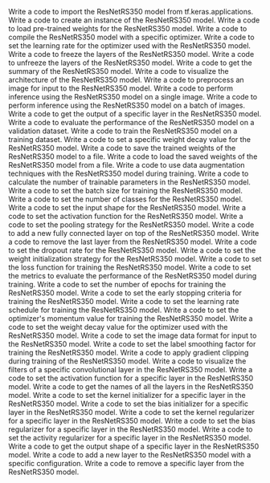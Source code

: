 Write a code to import the ResNetRS350 model from tf.keras.applications.
Write a code to create an instance of the ResNetRS350 model.
Write a code to load pre-trained weights for the ResNetRS350 model.
Write a code to compile the ResNetRS350 model with a specific optimizer.
Write a code to set the learning rate for the optimizer used with the ResNetRS350 model.
Write a code to freeze the layers of the ResNetRS350 model.
Write a code to unfreeze the layers of the ResNetRS350 model.
Write a code to get the summary of the ResNetRS350 model.
Write a code to visualize the architecture of the ResNetRS350 model.
Write a code to preprocess an image for input to the ResNetRS350 model.
Write a code to perform inference using the ResNetRS350 model on a single image.
Write a code to perform inference using the ResNetRS350 model on a batch of images.
Write a code to get the output of a specific layer in the ResNetRS350 model.
Write a code to evaluate the performance of the ResNetRS350 model on a validation dataset.
Write a code to train the ResNetRS350 model on a training dataset.
Write a code to set a specific weight decay value for the ResNetRS350 model.
Write a code to save the trained weights of the ResNetRS350 model to a file.
Write a code to load the saved weights of the ResNetRS350 model from a file.
Write a code to use data augmentation techniques with the ResNetRS350 model during training.
Write a code to calculate the number of trainable parameters in the ResNetRS350 model.
Write a code to set the batch size for training the ResNetRS350 model.
Write a code to set the number of classes for the ResNetRS350 model.
Write a code to set the input shape for the ResNetRS350 model.
Write a code to set the activation function for the ResNetRS350 model.
Write a code to set the pooling strategy for the ResNetRS350 model.
Write a code to add a new fully connected layer on top of the ResNetRS350 model.
Write a code to remove the last layer from the ResNetRS350 model.
Write a code to set the dropout rate for the ResNetRS350 model.
Write a code to set the weight initialization strategy for the ResNetRS350 model.
Write a code to set the loss function for training the ResNetRS350 model.
Write a code to set the metrics to evaluate the performance of the ResNetRS350 model during training.
Write a code to set the number of epochs for training the ResNetRS350 model.
Write a code to set the early stopping criteria for training the ResNetRS350 model.
Write a code to set the learning rate schedule for training the ResNetRS350 model.
Write a code to set the optimizer's momentum value for training the ResNetRS350 model.
Write a code to set the weight decay value for the optimizer used with the ResNetRS350 model.
Write a code to set the image data format for input to the ResNetRS350 model.
Write a code to set the label smoothing factor for training the ResNetRS350 model.
Write a code to apply gradient clipping during training of the ResNetRS350 model.
Write a code to visualize the filters of a specific convolutional layer in the ResNetRS350 model.
Write a code to set the activation function for a specific layer in the ResNetRS350 model.
Write a code to get the names of all the layers in the ResNetRS350 model.
Write a code to set the kernel initializer for a specific layer in the ResNetRS350 model.
Write a code to set the bias initializer for a specific layer in the ResNetRS350 model.
Write a code to set the kernel regularizer for a specific layer in the ResNetRS350 model.
Write a code to set the bias regularizer for a specific layer in the ResNetRS350 model.
Write a code to set the activity regularizer for a specific layer in the ResNetRS350 model.
Write a code to get the output shape of a specific layer in the ResNetRS350 model.
Write a code to add a new layer to the ResNetRS350 model with a specific configuration.
Write a code to remove a specific layer from the ResNetRS350 model.